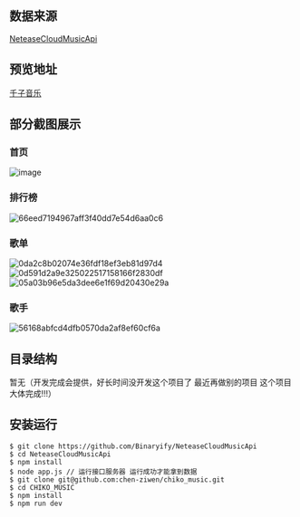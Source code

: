 ## 数据来源
[NeteaseCloudMusicApi](https://github.com/Binaryify/NeteaseCloudMusicApi)
## 预览地址
[千子音乐](http://www.music.chiko.website/)
## 部分截图展示
### 首页
![image](https://user-images.githubusercontent.com/85820568/200762880-af69e938-ba5d-4c27-aea5-6c456ced9a9f.png)
### 排行榜
![66eed7194967aff3f40dd7e54d6aa0c6](https://user-images.githubusercontent.com/85820568/200761719-1e329d3a-7780-47c6-b67a-5502cf770e50.png)
### 歌单
![0da2c8b02074e36fdf18ef3eb81d97d4](https://user-images.githubusercontent.com/85820568/200761842-928bfa07-a2e2-4adf-9748-1446adf6bea5.png)
![0d591d2a9e325022517158166f2830df](https://user-images.githubusercontent.com/85820568/200761689-c0e43b65-df48-4c4f-b90e-13c54d95f811.png)
![05a03b96e5da3dee6e1f69d20430e29a](https://user-images.githubusercontent.com/85820568/200761857-df44c435-6bdd-41c6-b89e-a73165907f04.png)
### 歌手
![56168abfcd4dfb0570da2af8ef60cf6a](https://user-images.githubusercontent.com/85820568/200761893-863e4c59-9fa6-492e-b942-b601a74e5254.png)
## 目录结构
暂无（开发完成会提供，好长时间没开发这个项目了 最近再做别的项目 这个项目大体完成!!!）
## 安装运行
```git
$ git clone https://github.com/Binaryify/NeteaseCloudMusicApi
$ cd NeteaseCloudMusicApi
$ npm install
$ node app.js // 运行接口服务器 运行成功才能拿到数据
$ git clone git@github.com:chen-ziwen/chiko_music.git
$ cd CHIKO_MUSIC
$ npm install
$ npm run dev
```


